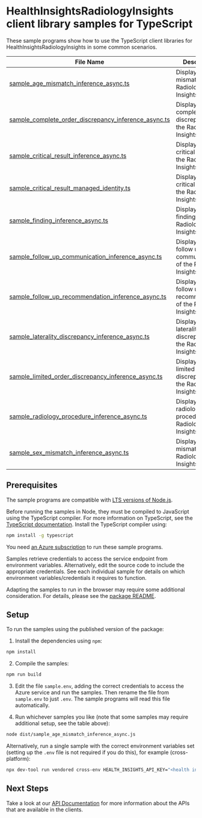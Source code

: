 # HealthInsightsRadiologyInsights client library samples for TypeScript

These sample programs show how to use the TypeScript client libraries for HealthInsightsRadiologyInsights in some common scenarios.

| **File Name**                                                                                             | **Description**                                                            |
| --------------------------------------------------------------------------------------------------------- | -------------------------------------------------------------------------- |
| [sample_age_mismatch_inference_async.ts][sample_age_mismatch_inference_async]                             | Displays the age mismatch of the Radiology Insights request.               |
| [sample_complete_order_discrepancy_inference_async.ts][sample_complete_order_discrepancy_inference_async] | Displays the complete order discrepancy of the Radiology Insights request. |
| [sample_critical_result_inference_async.ts][sample_critical_result_inference_async]                       | Displays the critical results of the Radiology Insights request.           |
| [sample_critical_result_managed_identity.ts][sample_critical_result_managed_identity]                     | Displays the critical results of the Radiology Insights request.           |
| [sample_finding_inference_async.ts][sample_finding_inference_async]                                       | Displays the finding of the Radiology Insights request.                    |
| [sample_follow_up_communication_inference_async.ts][sample_follow_up_communication_inference_async]       | Displays the follow up communication of the Radiology Insights request.    |
| [sample_follow_up_recommendation_inference_async.ts][sample_follow_up_recommendation_inference_async]     | Displays the follow up recommendation of the Radiology Insights request.   |
| [sample_laterality_discrepancy_inference_async.ts][sample_laterality_discrepancy_inference_async]         | Displays the laterality discrepancy of the Radiology Insights request.     |
| [sample_limited_order_discrepancy_inference_async.ts][sample_limited_order_discrepancy_inference_async]   | Displays the limited order discrepancy of the Radiology Insights request.  |
| [sample_radiology_procedure_inference_async.ts][sample_radiology_procedure_inference_async]               | Displays the radiology procedure of the Radiology Insights request.        |
| [sample_sex_mismatch_inference_async.ts][sample_sex_mismatch_inference_async]                             | Displays the sex mismatch of the Radiology Insights request.               |

## Prerequisites

The sample programs are compatible with [LTS versions of Node.js](https://github.com/nodejs/release#release-schedule).

Before running the samples in Node, they must be compiled to JavaScript using the TypeScript compiler. For more information on TypeScript, see the [TypeScript documentation][typescript]. Install the TypeScript compiler using:

```bash
npm install -g typescript
```

You need [an Azure subscription][freesub] to run these sample programs.

Samples retrieve credentials to access the service endpoint from environment variables. Alternatively, edit the source code to include the appropriate credentials. See each individual sample for details on which environment variables/credentials it requires to function.

Adapting the samples to run in the browser may require some additional consideration. For details, please see the [package README][package].

## Setup

To run the samples using the published version of the package:

1. Install the dependencies using `npm`:

```bash
npm install
```

2. Compile the samples:

```bash
npm run build
```

3. Edit the file `sample.env`, adding the correct credentials to access the Azure service and run the samples. Then rename the file from `sample.env` to just `.env`. The sample programs will read this file automatically.

4. Run whichever samples you like (note that some samples may require additional setup, see the table above):

```bash
node dist/sample_age_mismatch_inference_async.js
```

Alternatively, run a single sample with the correct environment variables set (setting up the `.env` file is not required if you do this), for example (cross-platform):

```bash
npx dev-tool run vendored cross-env HEALTH_INSIGHTS_API_KEY="<health insights api key>" HEALTH_INSIGHTS_ENDPOINT="<health insights endpoint>" node dist/sample_critical_result_inference_async.js
```

## Next Steps

Take a look at our [API Documentation][apiref] for more information about the APIs that are available in the clients.

[sample_age_mismatch_inference_async]: https://github.com/Azure/azure-sdk-for-js/blob/main/sdk/healthinsights/health-insights-radiologyinsights-rest/samples/v1/typescript/src/sample_age_mismatch_inference_async.ts
[sample_complete_order_discrepancy_inference_async]: https://github.com/Azure/azure-sdk-for-js/blob/main/sdk/healthinsights/health-insights-radiologyinsights-rest/samples/v1/typescript/src/sample_complete_order_discrepancy_inference_async.ts
[sample_critical_result_inference_async]: https://github.com/Azure/azure-sdk-for-js/blob/main/sdk/healthinsights/health-insights-radiologyinsights-rest/samples/v1/typescript/src/sample_critical_result_inference_async.ts
[sample_critical_result_managed_identity]: https://github.com/Azure/azure-sdk-for-js/blob/main/sdk/healthinsights/health-insights-radiologyinsights-rest/samples/v1/typescript/src/sample_critical_result_managed_identity.ts
[sample_finding_inference_async]: https://github.com/Azure/azure-sdk-for-js/blob/main/sdk/healthinsights/health-insights-radiologyinsights-rest/samples/v1/typescript/src/sample_finding_inference_async.ts
[sample_follow_up_communication_inference_async]: https://github.com/Azure/azure-sdk-for-js/blob/main/sdk/healthinsights/health-insights-radiologyinsights-rest/samples/v1/typescript/src/sample_follow_up_communication_inference_async.ts
[sample_follow_up_recommendation_inference_async]: https://github.com/Azure/azure-sdk-for-js/blob/main/sdk/healthinsights/health-insights-radiologyinsights-rest/samples/v1/typescript/src/sample_follow_up_recommendation_inference_async.ts
[sample_laterality_discrepancy_inference_async]: https://github.com/Azure/azure-sdk-for-js/blob/main/sdk/healthinsights/health-insights-radiologyinsights-rest/samples/v1/typescript/src/sample_laterality_discrepancy_inference_async.ts
[sample_limited_order_discrepancy_inference_async]: https://github.com/Azure/azure-sdk-for-js/blob/main/sdk/healthinsights/health-insights-radiologyinsights-rest/samples/v1/typescript/src/sample_limited_order_discrepancy_inference_async.ts
[sample_radiology_procedure_inference_async]: https://github.com/Azure/azure-sdk-for-js/blob/main/sdk/healthinsights/health-insights-radiologyinsights-rest/samples/v1/typescript/src/sample_radiology_procedure_inference_async.ts
[sample_sex_mismatch_inference_async]: https://github.com/Azure/azure-sdk-for-js/blob/main/sdk/healthinsights/health-insights-radiologyinsights-rest/samples/v1/typescript/src/sample_sex_mismatch_inference_async.ts
[apiref]: https://docs.microsoft.com/javascript/api
[freesub]: https://azure.microsoft.com/free/
[package]: https://github.com/Azure/azure-sdk-for-js/tree/main/sdk/healthinsights/health-insights-radiologyinsights-rest/README.md
[typescript]: https://www.typescriptlang.org/docs/home.html
